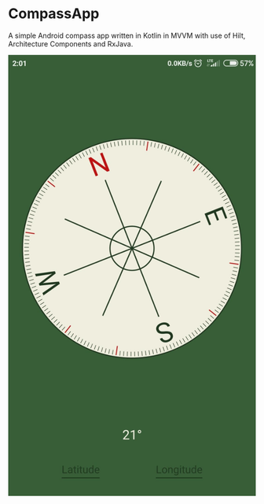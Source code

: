 # CompassApp

A simple Android compass app written in Kotlin in MVVM with use of Hilt, Architecture Components and RxJava.

![Compass screenshot](/compass_screenshot.jpg)
